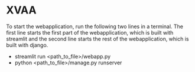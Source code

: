 # XVAA






To start the webapplication, run the following two lines in a terminal. The first line starts the first part of the webapplication, which is built with streamlit and the second line starts the rest of the webapplication, which is built with django.

- streamlit run <path_to_file>/webapp.py
- python <path_to_file>/manage.py runserver

